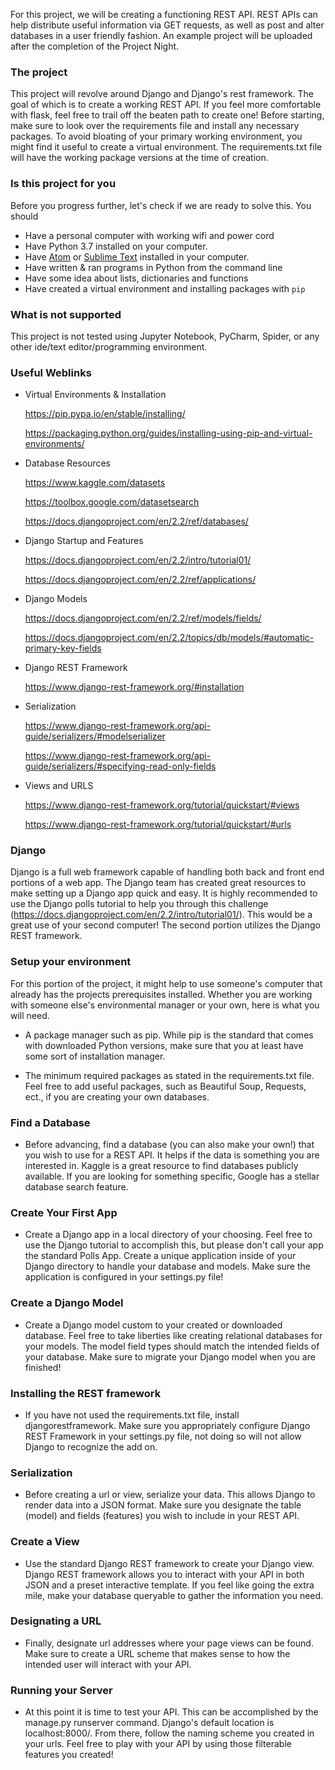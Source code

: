 For this project, we will be creating a functioning REST API. REST APIs can help distribute useful information via GET requests, as well as post and alter databases in a user friendly fashion. An example project will be uploaded after the completion of the Project Night.

### The project
This project will revolve around Django and Django's rest framework. The goal of which is to create a working REST API. If you feel more comfortable with flask, feel free to trail off the beaten path to create one! Before starting, make sure to look over the requirements file and install any necessary packages. To avoid bloating of your primary working environment, you might find it useful to create a virtual environment. The requirements.txt file will have the working package versions at the time of creation.

### Is this project for you
Before you progress further, let's check if we are ready to solve this. You should
- Have a personal computer with working wifi and power cord
- Have Python 3.7 installed on your computer.
- Have [Atom](https://atom.io/) or [Sublime Text](https://www.sublimetext.com/3) installed in your computer.
- Have written & ran programs in Python from the command line
- Have some idea about lists, dictionaries and functions
- Have created a virtual environment and installing packages with `pip`

### What is not supported
This project is not tested using Jupyter Notebook, PyCharm,
Spider, or any other ide/text editor/programming environment.

### Useful Weblinks

- Virtual Environments & Installation

	https://pip.pypa.io/en/stable/installing/

	https://packaging.python.org/guides/installing-using-pip-and-virtual-environments/

- Database Resources

	https://www.kaggle.com/datasets

	https://toolbox.google.com/datasetsearch

	https://docs.djangoproject.com/en/2.2/ref/databases/

- Django Startup and Features

	https://docs.djangoproject.com/en/2.2/intro/tutorial01/

	https://docs.djangoproject.com/en/2.2/ref/applications/

- Django Models

	https://docs.djangoproject.com/en/2.2/ref/models/fields/

	https://docs.djangoproject.com/en/2.2/topics/db/models/#automatic-primary-key-fields

- Django REST Framework

	https://www.django-rest-framework.org/#installation

- Serialization

	https://www.django-rest-framework.org/api-guide/serializers/#modelserializer

	https://www.django-rest-framework.org/api-guide/serializers/#specifying-read-only-fields

- Views and URLS

	https://www.django-rest-framework.org/tutorial/quickstart/#views

	https://www.django-rest-framework.org/tutorial/quickstart/#urls

### Django
Django is a full web framework capable of handling both back and front end portions of a web app. The Django team has created great resources to make setting up a Django app quick and easy. It is highly recommended to use the Django polls tutorial to help you through this challenge (https://docs.djangoproject.com/en/2.2/intro/tutorial01/). This would be a great use of your second computer! The second portion utilizes the Django REST framework.  

### Setup your environment
For this portion of the project, it might help to use someone's computer that already has the projects prerequisites installed. Whether you are working with someone else's environmental manager or your own, here is what you will need.    

- A package manager such as pip. While pip is the standard that comes with downloaded Python versions, make sure that you at least have some sort of installation manager.

- The minimum required packages as stated in the requirements.txt file. Feel free to add useful packages, such as Beautiful Soup, Requests, ect., if you are creating your own databases.

### Find a Database
- Before advancing, find a database (you can also make your own!) that you wish to use for a REST API. It helps if the data is something you are interested in. Kaggle is a great resource to find databases publicly available. If you are looking for something specific, Google has a stellar database search feature.

### Create Your First App

- Create a Django app in a local directory of your choosing. Feel free to use the Django tutorial to accomplish this, but please don't call your app the standard Polls App. Create a unique application inside of your Django directory to handle your database and models. Make sure the application is configured in your settings.py file!

### Create a Django Model
- Create a Django model custom to your created or downloaded database. Feel free to take liberties like creating relational databases for your models. The model field types should match the intended fields of your database. Make sure to migrate your Django model when you are finished!

### Installing the REST framework
- If you have not used the requirements.txt file, install djangorestframework. Make sure you appropriately configure Django REST Framework in your settings.py file, not doing so will not allow Django to recognize the add on.

### Serialization
- Before creating a url or view, serialize your data. This allows Django to render data into a JSON format. Make sure you designate the table (model) and fields (features) you wish to include in your REST API.

### Create a View
- Use the standard Django REST framework to create your Django view. Django REST framework allows you to interact with your API in both JSON and a preset interactive template. If you feel like going the extra mile, make your database queryable to gather the information you need.

### Designating a URL
- Finally, designate url addresses where your page views can be found. Make sure to create a URL scheme that makes sense to how the intended user will interact with your API.

### Running your Server
- At this point it is time to test your API. This can be accomplished by the manage.py runserver command. Django's default location is localhost:8000/. From there, follow the naming scheme you created in your urls. Feel free to play with your API by using those filterable features you created!

